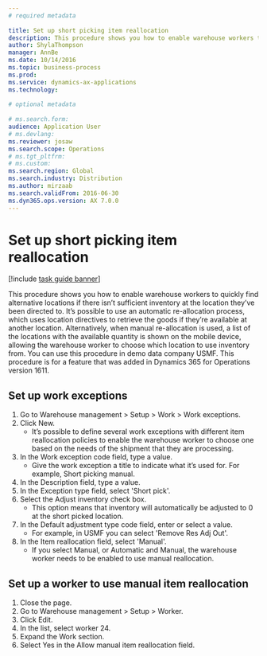 ```yaml
--- 
# required metadata 
 
title: Set up short picking item reallocation
description: This procedure shows you how to enable warehouse workers to quickly find alternative locations if there isn’t sufficient inventory at the location they’ve been directed to. 
author: ShylaThompson
manager: AnnBe 
ms.date: 10/14/2016
ms.topic: business-process 
ms.prod:  
ms.service: dynamics-ax-applications 
ms.technology:  
 
# optional metadata 
 
# ms.search.form:   
audience: Application User 
# ms.devlang:  
ms.reviewer: josaw
ms.search.scope: Operations 
# ms.tgt_pltfrm:  
# ms.custom:  
ms.search.region: Global
ms.search.industry: Distribution
ms.author: mirzaab
ms.search.validFrom: 2016-06-30 
ms.dyn365.ops.version: AX 7.0.0 
---
```

# Set up short picking item reallocation

[!include [task guide banner](../../includes/task-guide-banner.md)]

This procedure shows you how to enable warehouse workers to quickly find alternative locations if there isn’t sufficient inventory at the location they’ve been directed to. It’s possible to use an automatic re-allocation process, which uses location directives to retrieve the goods if they’re available at another location. Alternatively, when manual re-allocation is used, a list of the locations with the available quantity is shown on the mobile device, allowing the warehouse worker to choose which location to use inventory from. You can use this procedure in demo data company USMF. This procedure is for a feature that was added in Dynamics 365 for Operations version 1611.


## Set up work exceptions
1. Go to Warehouse management > Setup > Work > Work exceptions.
2. Click New.
    * It’s possible to define several work exceptions with different item reallocation policies to enable the warehouse worker to choose one based on the needs of the shipment that they are processing.  
3. In the Work exception code field, type a value.
    * Give the work exception a title to indicate what it’s used for. For example, Short picking manual.  
4. In the Description field, type a value.
5. In the Exception type field, select 'Short pick'.
6. Select the Adjust inventory check box.
    * This option means that inventory will automatically be adjusted to 0 at the short picked location.  
7. In the Default adjustment type code field, enter or select a value.
    * For example, in USMF you can select 'Remove Res Adj Out'.  
8. In the Item reallocation field, select 'Manual'.
    * If you select Manual, or Automatic and Manual, the warehouse worker needs to be enabled to use manual reallocation.  

## Set up a worker to use manual item reallocation
1. Close the page.
2. Go to Warehouse management > Setup > Worker.
3. Click Edit.
4. In the list, select worker 24.
5. Expand the Work section.
6. Select Yes in the Allow manual item reallocation field.

